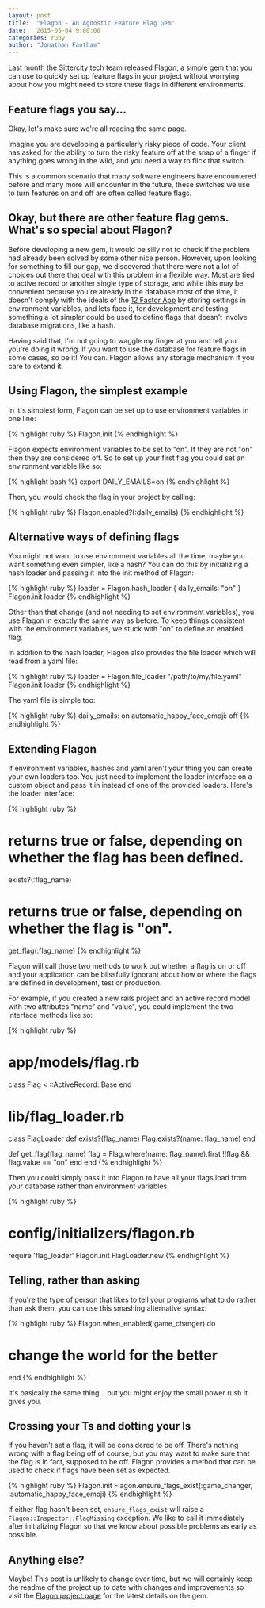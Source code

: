 ```yaml
---
layout: post
title:  "Flagon - An Agnostic Feature Flag Gem"
date:   2015-05-04 9:00:00
categories: ruby
author: "Jonathan Fantham"
---
```


Last month the Sittercity tech team released [Flagon](https://github.com/sittercity/flagon), a simple gem that you can use to quickly set up feature flags in your project without worrying about how you might need to store these flags in different environments.

## Feature flags you say...

Okay, let's make sure we're all reading the same page.

Imagine you are developing a particularly risky piece of code. Your client has asked for the ability to turn the risky feature off at the snap of a finger if anything goes wrong in the wild, and you need a way to flick that switch.

This is a common scenario that many software engineers have encountered before and many more will encounter in the future, these switches we use to turn features on and off are often called feature flags.

## Okay, but there are other feature flag gems. What's so special about Flagon?

Before developing a new gem, it would be silly not to check if the problem had already been solved by some other nice person. However, upon looking for something to fill our gap, we discovered that there were not a lot of choices out there that deal with this problem in a flexible way. Most are tied to active record or another single type of storage, and while this may be convenient because you're already in the database most of the time, it doesn't comply with the ideals of the [12 Factor App](http://12factor.net/) by storing settings in environment variables, and lets face it, for development and testing something a lot simpler could be used to define flags that doesn't involve database migrations, like a hash.

Having said that, I'm not going to waggle my finger at you and tell you you're doing it wrong. If you want to use the database for feature flags in some cases, so be it! You can. Flagon allows any storage mechanism if you care to extend it.

## Using Flagon, the simplest example

In it's simplest form, Flagon can be set up to use environment variables in one line:

{% highlight ruby %}
Flagon.init
{% endhighlight %}

Flagon expects environment variables to be set to "on". If they are not "on" then they are considered off. So to set up your first flag you could set an environment variable like so:

{% highlight bash %}
export DAILY_EMAILS=on
{% endhighlight %}

Then, you would check the flag in your project by calling:

{% highlight ruby %}
Flagon.enabled?(:daily_emails)
{% endhighlight %}

## Alternative ways of defining flags

You might not want to use environment variables all the time, maybe you want something even simpler, like a hash? You can do this by initializing a hash loader and passing it into the init method of Flagon:

{% highlight ruby %}
loader = Flagon.hash_loader { daily_emails: "on" }
Flagon.init loader
{% endhighlight %}

Other than that change (and not needing to set environment variables), you use Flagon in exactly the same way as before. To keep things consistent with the environment variables, we stuck with "on" to define an enabled flag.

In addition to the hash loader, Flagon also provides the file loader which will read from a yaml file:

{% highlight ruby %}
loader = Flagon.file_loader "/path/to/my/file.yaml"
Flagon.init loader
{% endhighlight %}

The yaml file is simple too:

{% highlight ruby %}
daily_emails: on
automatic_happy_face_emoji: off
{% endhighlight %}

## Extending Flagon

If environment variables, hashes and yaml aren't your thing you can create your own loaders too. You just need to implement the loader interface on a custom object and pass it in instead of one of the provided loaders. Here's the loader interface:

{% highlight ruby %}
# returns true or false, depending on whether the flag has been defined.
exists?(:flag_name)

# returns true or false, depending on whether the flag is "on".
get_flag(:flag_name)
{% endhighlight %}

Flagon will call those two methods to work out whether a flag is on or off and your application can be blissfully ignorant about how or where the flags are defined in development, test or production.

For example, if you created a new rails project and an active record model with two attributes "name" and "value", you could implement the two interface methods like so:

{% highlight ruby %}
# app/models/flag.rb
class Flag < ::ActiveRecord::Base
end

# lib/flag_loader.rb
class FlagLoader
  def exists?(flag_name)
    Flag.exists?(name: flag_name)
  end

  def get_flag(flag_name)
    flag = Flag.where(name: flag_name).first
    !!flag && flag.value == "on"
  end
end
{% endhighlight %}

Then you could simply pass it into Flagon to have all your flags load from your database rather than environment variables:

{% highlight ruby %}
# config/initializers/flagon.rb
require 'flag_loader'
Flagon.init FlagLoader.new
{% endhighlight %}

## Telling, rather than asking

If you're the type of person that likes to tell your programs what to do rather than ask them, you can use this smashing alternative syntax:

{% highlight ruby %}
Flagon.when_enabled(:game_changer) do
  # change the world for the better
end
{% endhighlight %}

It's basically the same thing... but you might enjoy the small power rush it gives you.

## Crossing your Ts and dotting your Is

If you haven't set a flag, it will be considered to be off. There's nothing wrong with a flag being off of course, but you may want to make sure that the flag is in fact, supposed to be off. Flagon provides a method that can be used to check if flags have been set as expected.

{% highlight ruby %}
Flagon.init
Flagon.ensure_flags_exist(:game_changer, :automatic_happy_face_emoji)
{% endhighlight %}

If either flag hasn't been set, `ensure_flags_exist` will raise a `Flagon::Inspector::FlagMissing` exception. We like to call it immediately after initializing Flagon so that we know about possible problems as early as possible.

## Anything else?

Maybe! This post is unlikely to change over time, but we will certainly keep the readme of the project up to date with changes and improvements so visit the [Flagon project page](https://github.com/sittercity/flagon) for the latest details on the gem.

